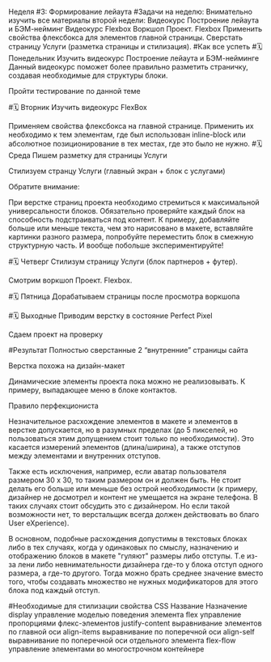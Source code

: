 Неделя #3: Формирование лейаута
#Задачи на неделю:
Внимательно изучить все материалы второй недели:
Видеокурс Построение лейаута и БЭМ-нейминг
Видеокурс Flexbox
Воркшоп Проект. Flexbox
Применить свойства флексбокса для элементов главной страницы.
Сверстать страницу Услуги (разметка страницы и стилизация).
#Как все успеть
#🗓 Понедельник
 Изучить видеокурс Построение лейаута и БЭМ-нейминге Данный видеокурс поможет более правильно разметить страничку, создавая необходимые для структуры блоки.

 Пройти тестирование по данной теме

#🗓 Вторник
 Изучить видеокурс FlexBox

 Применяем свойства флексбокса на главной странице.
Применить их необходимо к тем элементам, где был использован inline-block или абсолютное позиционирование в тех местах, где это было не нужно.
#🗓 Среда
 Пишем разметку для страницы Услуги

 Стилизуем странцу Услуги (главный экран + блок с услугами)

Обратите внимание:

При верстке страниц проекта необходимо стремиться к максимальной универсальности блоков. Обязательно проверяйте каждый блок на способность подстраиваться под контент. К примеру, добавляйте больше или меньше текста, чем это нарисовано в макете, вставляйте картинки разного размера, попробуйте переместить блок в смежную структурную часть. И вообще побольше экспериментируйте!

#🗓 Четверг
 Стилизум страницу Услуги (блок партнеров + футер).

 Смотрим воркшоп Проект. Flexbox.

#🗓 Пятница
 Дорабатываем страницы после просмотра воркшопа

#🗓 Выходные
 Приводим верстку в состояние Perfect Pixel

 Сдаем проект на проверку

#Результат
Полностью сверстанные 2 “внутренние” страницы сайта

Верстка похожа на дизайн-макет

Динамические элементы проекта пока можно не реализовывать. К примеру, выпадающее меню в блоке контактов.

Правило перфекциониста

Незначительное расхождение элементов в макете и элементов в верстке допускается, но в разумных пределах (до 5 пикселей, но пользоваться этим допущением стоит только по необходимости). Это касается измерений элементов (длина/ширина), а также отступов между элементами и внутренних отступов.

Также есть исключения, например, если аватар пользователя размером 30 x 30, то таким размером он и должен быть. Не стоит делать его больше или меньше без острой необходимости (к примеру, дизайнер не досмотрел и контент не умещается на экране телефона. В таких случаях стоит обсудить это с дизайнером. Но если такой возможности нет, то верстальщик всегда должен действовать во благо User eXperience).

В основном, подобные расхождения допустимы в текстовых блоках либо в тех случаях, когда у одинаковых по смыслу, назначению и отображению блоков в макете "гуляют" размеры либо отступы. Т.е из-за лени либо невнимательности дизайнера где-то у блока отступ одного размера, а где-то другого. Тогда можно брать среднее значение вместо того, чтобы создавать множество не нужных модификаторов для этого блока под каждый отступ.

#Необходимые для стилизации свойства CSS
Название	Назначение
display	управление моделью поведения элемента
flex	управление пропорциями флекс-элементов
justify-content	выравнивание элементов по главной оси
align-items	выравнивание по поперечной оси
align-self	выравнивание по поперечной оси отдельного элемента
flex-flow	управление элементами во многострочном контейнере